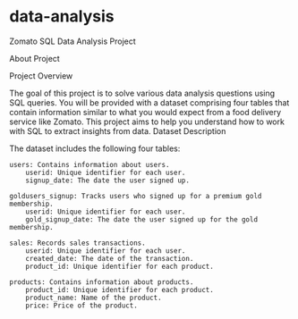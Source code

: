 # data-analysis

Zomato SQL Data Analysis Project

About Project

Project Overview

The goal of this project is to solve various data analysis questions using SQL queries. You will be provided with a dataset comprising four tables that contain information similar to what you would expect from a food delivery service like Zomato. This project aims to help you understand how to work with SQL to extract insights from data.
Dataset Description

The dataset includes the following four tables:

    users: Contains information about users.
        userid: Unique identifier for each user.
        signup_date: The date the user signed up.

    goldusers_signup: Tracks users who signed up for a premium gold membership.
        userid: Unique identifier for each user.
        gold_signup_date: The date the user signed up for the gold membership.

    sales: Records sales transactions.
        userid: Unique identifier for each user.
        created_date: The date of the transaction.
        product_id: Unique identifier for each product.

    products: Contains information about products.
        product_id: Unique identifier for each product.
        product_name: Name of the product.
        price: Price of the product.
